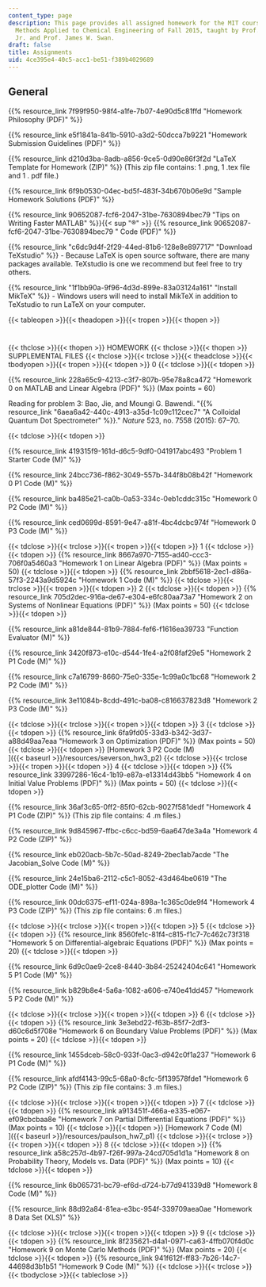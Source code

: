 ```yaml
---
content_type: page
description: This page provides all assigned homework for the MIT course 10.34 Numerical
  Methods Applied to Chemical Engineering of Fall 2015, taught by Prof. William Green,
  Jr. and Prof. James W. Swan.
draft: false
title: Assignments
uid: 4ce395e4-40c5-acc1-be51-f389b4029689
---
```

## General

{{% resource_link 7f99f950-98f4-a1fe-7b07-4e90d5c81ffd "Homework Philosophy (PDF)" %}}

{{% resource_link e5f1841a-841b-5910-a3d2-50dcca7b9221 "Homework Submission Guidelines (PDF)" %}}

{{% resource_link d210d3ba-8adb-a856-9ce5-0d90e86f3f2d "LaTeX Template for Homework (ZIP)" %}} (This zip file contains: 1 .png, 1 .tex file and 1 . pdf file.)

{{% resource_link 6f9b0530-04ec-bd5f-483f-34b670b06e9d "Sample Homework Solutions (PDF)" %}}

{{% resource_link 90652087-fcf6-2047-31be-7630894bec79 "Tips on Writing Faster MATLAB" %}}{{< sup \"®\" >}} {{% resource_link 90652087-fcf6-2047-31be-7630894bec79 " Code (PDF)" %}}

{{% resource_link "c6dc9d4f-2f29-44ed-81b6-128e8e897717" "Download TeXstudio" %}} - Because LaTeX is open source software, there are many packages available. TeXstudio is one we recommend but feel free to try others.

{{% resource_link "1f1bb90a-9f96-4d3d-899e-83a03124a161" "Install MikTeX" %}} - Windows users will need to install MikTeX in addition to TeXstudio to run LaTeX on your computer.

{{< tableopen >}}{{< theadopen >}}{{< tropen >}}{{< thopen >}}
#
{{< thclose >}}{{< thopen >}}
HOMEWORK
{{< thclose >}}{{< thopen >}}
SUPPLEMENTAL FILES
{{< thclose >}}{{< trclose >}}{{< theadclose >}}{{< tbodyopen >}}{{< tropen >}}{{< tdopen >}}
0
{{< tdclose >}}{{< tdopen >}}

{{% resource_link 228a65c9-4213-c3f7-807b-95e78a8ca472 "Homework 0 on MATLAB and Linear Algebra (PDF)" %}} (Max points = 60)

Reading for problem 3: Bao, Jie, and Moungi G. Bawendi. "{{% resource_link "6aea6a42-440c-4913-a35d-1c09c112cec7" "A Colloidal Quantum Dot Spectrometer" %}}." _Nature_ 523, no. 7558 (2015): 67–70.

{{< tdclose >}}{{< tdopen >}}

{{% resource_link 419315f9-161d-d6c5-9df0-041917abc493 "Problem 1 Starter Code (M)" %}}

{{% resource_link 24bcc736-f862-3049-557b-344f8b08b42f "Homework 0 P1 Code (M)" %}}

{{% resource_link ba485e21-ca0b-0a53-334c-0eb1cddc315c "Homework 0 P2 Code (M)" %}}

{{% resource_link ced0699d-8591-9e47-a81f-4bc4dcbc974f "Homework 0 P3 Code (M)" %}}

{{< tdclose >}}{{< trclose >}}{{< tropen >}}{{< tdopen >}}
1
{{< tdclose >}}{{< tdopen >}}
{{% resource_link 8667a970-7155-ad40-ccc3-706f0a5460a3 "Homework 1 on Linear Algebra (PDF)" %}} (Max points = 50)
{{< tdclose >}}{{< tdopen >}}
{{% resource_link 2bbf5618-2ec1-d86a-57f3-2243a9d5924c "Homework 1 Code (M)" %}}
{{< tdclose >}}{{< trclose >}}{{< tropen >}}{{< tdopen >}}
2
{{< tdclose >}}{{< tdopen >}}
{{% resource_link 705d2dec-916a-de67-e304-e6fc80aa73a7 "Homework 2 on Systems of Nonlinear Equations (PDF)" %}} (Max points = 50)
{{< tdclose >}}{{< tdopen >}}

{{% resource_link a81de844-81b9-7884-fef6-f1616ea39733 "Function Evaluator (M)" %}}

{{% resource_link 3420f873-e10c-d544-1fe4-a2f08faf29e5 "Homework 2 P1 Code (M)" %}}

{{% resource_link c7a16799-8660-75e0-335e-1c99a0c1bc68 "Homework 2 P2 Code (M)" %}}

{{% resource_link 3e11084b-8cdd-491c-ba08-c816637823d8 "Homework 2 P3 Code (M)" %}}

{{< tdclose >}}{{< trclose >}}{{< tropen >}}{{< tdopen >}}
3
{{< tdclose >}}{{< tdopen >}}
{{% resource_link 6fa9fd05-33d3-b342-3d37-a88d49aa7eaa "Homework 3 on Optimization (PDF)" %}} (Max points = 50)
{{< tdclose >}}{{< tdopen >}}
[Homework 3 P2 Code (M)   
]({{< baseurl >}}/resources/severson\_hw3\_p2)
{{< tdclose >}}{{< trclose >}}{{< tropen >}}{{< tdopen >}}
4
{{< tdclose >}}{{< tdopen >}}
{{% resource_link 33997286-16c4-1b19-e87a-e13314d43bb5 "Homework 4 on Initial Value Problems (PDF)" %}} (Max points = 50)
{{< tdclose >}}{{< tdopen >}}

{{% resource_link 36af3c65-0ff2-85f0-62cb-9027f581dedf "Homework 4 P1 Code (ZIP)" %}} (This zip file contains: 4 .m files.)

{{% resource_link 9d845967-ffbc-c6cc-bd59-6aa647de3a4a "Homework 4 P2 Code (ZIP)" %}}

{{% resource_link eb020acb-5b7c-50ad-8249-2bec1ab7acde "The Jacobian_Solve Code (M)" %}}

{{% resource_link 24e15ba6-2112-c5c1-8052-43d464be0619 "The ODE_plotter Code (M)" %}}

{{% resource_link 00dc6375-ef11-024a-898a-1c365c0de9f4 "Homework 4 P3 Code (ZIP)" %}} (This zip file contains: 6 .m files.)

{{< tdclose >}}{{< trclose >}}{{< tropen >}}{{< tdopen >}}
5
{{< tdclose >}}{{< tdopen >}}
{{% resource_link 8560fe1c-81f4-c815-f1c7-7c462c73f318 "Homework 5 on Differential-algebraic Equations (PDF)" %}} (Max points = 20)
{{< tdclose >}}{{< tdopen >}}

{{% resource_link 6d9c0ae9-2ce8-8440-3b84-25242404c641 "Homework 5 P1 Code (M)" %}}

{{% resource_link b829b8e4-5a6a-1082-a606-e740e41dd457 "Homework 5 P2 Code (M)" %}}

{{< tdclose >}}{{< trclose >}}{{< tropen >}}{{< tdopen >}}
6
{{< tdclose >}}{{< tdopen >}}
{{% resource_link 3e3ebd22-f63b-85f7-2df3-d60c6d5f708e "Homework 6 on Boundary Value Problems (PDF)" %}} (Max points = 20)
{{< tdclose >}}{{< tdopen >}}

{{% resource_link 1455dceb-58c0-933f-0ac3-d942c0f1a237 "Homework 6 P1 Code (M)" %}}

{{% resource_link afdf4143-99c5-68a0-8cfc-5f139578fde1 "Homework 6 P2 Code (ZIP)" %}} (This zip file contains: 3 .m files.)

{{< tdclose >}}{{< trclose >}}{{< tropen >}}{{< tdopen >}}
7
{{< tdclose >}}{{< tdopen >}}
{{% resource_link a913451f-466a-e335-e067-ef09cbcbaa8e "Homework 7 on Partial Differential Equations (PDF)" %}} (Max points = 10)
{{< tdclose >}}{{< tdopen >}}
[Homework 7 Code (M)   
]({{< baseurl >}}/resources/paulson\_hw7\_p1)
{{< tdclose >}}{{< trclose >}}{{< tropen >}}{{< tdopen >}}
8
{{< tdclose >}}{{< tdopen >}}
{{% resource_link a58c257d-4b97-f26f-997a-24cd705d1d1a "Homework 8 on Probability Theory, Models vs. Data (PDF)" %}} (Max points = 10)
{{< tdclose >}}{{< tdopen >}}

{{% resource_link 6b065731-bc79-ef6d-d724-b77d941339d8 "Homework 8 Code (M)" %}}

{{% resource_link 88d92a84-81ea-e3bc-954f-339709aea0ae "Homework 8 Data Set (XLS)" %}}

{{< tdclose >}}{{< trclose >}}{{< tropen >}}{{< tdopen >}}
9
{{< tdclose >}}{{< tdopen >}}
{{% resource_link 8f235621-d4a1-0971-ca63-4ffb070f4d0c "Homework 9 on Monte Carlo Methods (PDF)" %}} (Max points = 20)
{{< tdclose >}}{{< tdopen >}}
{{% resource_link 941f612f-ff83-7b26-14c7-44698d3b1b51 "Homework 9 Code (M)" %}}
{{< tdclose >}}{{< trclose >}}{{< tbodyclose >}}{{< tableclose >}}